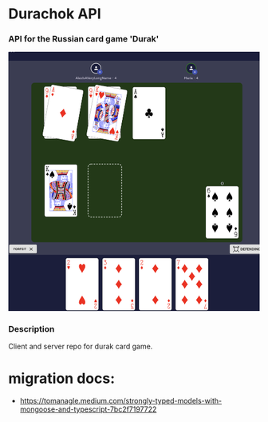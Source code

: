 # Durachok API
### API for the Russian card game 'Durak'
![Durachok Game table](./docs/table.png "Table")

### Description
Client and server repo for durak card game.

# migration docs:

- https://tomanagle.medium.com/strongly-typed-models-with-mongoose-and-typescript-7bc2f7197722
